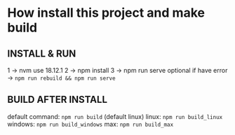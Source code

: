 # How install this project and make build

## INSTALL & RUN
1 -> nvm use 18.12.1
2 -> npm install
3 -> npm run serve
optional if have error -> ``` npm run rebuild && npm run serve ```

## BUILD AFTER INSTALL
default command: ``` npm run build ``` (default linux)
linux: ``` npm run build_linux ```
windows: ``` npm run build_windows ```
max: ``` npm run build_max ```